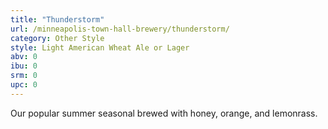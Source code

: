 ```yaml
---
title: "Thunderstorm"
url: /minneapolis-town-hall-brewery/thunderstorm/
category: Other Style
style: Light American Wheat Ale or Lager
abv: 0
ibu: 0
srm: 0
upc: 0
---
```

Our popular summer seasonal brewed with honey, orange, and lemonrass.
